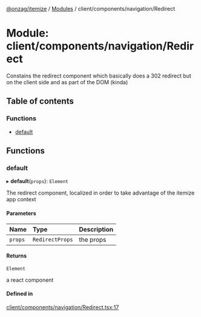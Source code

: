 [@onzag/itemize](../README.md) / [Modules](../modules.md) / client/components/navigation/Redirect

# Module: client/components/navigation/Redirect

Constains the redirect component which basically does a 302 redirect
but on the client side and as part of the DOM (kinda)

## Table of contents

### Functions

- [default](client_components_navigation_Redirect.md#default)

## Functions

### default

▸ **default**(`props`): `Element`

The redirect component, localized in order to take advantage
of the itemize app context

#### Parameters

| Name | Type | Description |
| :------ | :------ | :------ |
| `props` | `RedirectProps` | the props |

#### Returns

`Element`

a react component

#### Defined in

[client/components/navigation/Redirect.tsx:17](https://github.com/onzag/itemize/blob/a24376ed/client/components/navigation/Redirect.tsx#L17)

